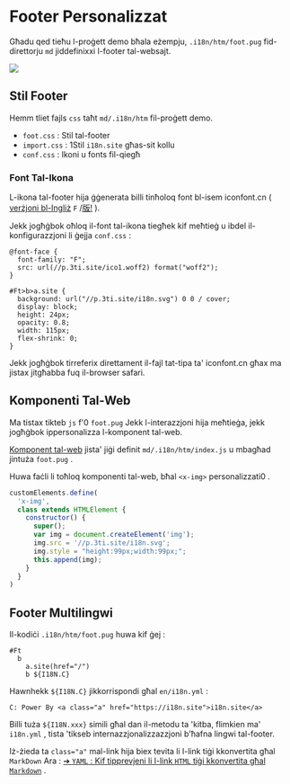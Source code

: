 # Footer Personalizzat

Għadu qed tieħu l-proġett demo bħala eżempju, `.i18n/htm/foot.pug` fid-direttorju `md` jiddefinixxi l-footer tal-websajt.

![](https://p.3ti.site/1721286077.avif)

## Stil Footer

Hemm tliet fajls `css` taħt `md/.i18n/htm` fil-proġett demo.

* `foot.css` : Stil tal-footer
* `import.css` : 1Stil `i18n.site` għas-sit kollu
* `conf.css` : Ikoni u fonts fil-qiegħ

### Font Tal-Ikona

L-ikona tal-footer hija ġġenerata billi tinħoloq font bl-isem iconfont.cn ( [verżjoni bl-Ingliż](https://www.iconfont.cn/?lang=en-us) `F` /[版!](https://www.iconfont.cn/?lang=zh) ).

Jekk jogħġbok oħloq il-font tal-ikona tiegħek kif meħtieġ u ibdel il-konfigurazzjoni li ġejja `conf.css` :

```
@font-face {
  font-family: "F";
  src: url(//p.3ti.site/ico1.woff2) format("woff2");
}

#Ft>b>a.site {
  background: url("//p.3ti.site/i18n.svg") 0 0 / cover;
  display: block;
  height: 24px;
  opacity: 0.8;
  width: 115px;
  flex-shrink: 0;
}
```

Jekk jogħġbok tirreferix direttament il-fajl tat-tipa ta' iconfont.cn għax ma jistax jitgħabba fuq il-browser safari.

## Komponenti Tal-Web

Ma tistax tikteb `js` f'0 `foot.pug` Jekk l-interazzjoni hija meħtieġa, jekk jogħġbok ippersonalizza l-komponent tal-web.

[Komponent tal-web](https://www.freecodecamp.org/news/build-your-first-web-component/) jista' jiġi definit `md/.i18n/htm/index.js` u mbagħad jintuża `foot.pug` .

Huwa faċli li toħloq komponenti tal-web, bħal `<x-img>` personalizzati0 .

```js
customElements.define(
  'x-img',
  class extends HTMLElement {
    constructor() {
      super();
      var img = document.createElement('img');
      img.src = '//p.3ti.site/i18n.svg';
      img.style = "height:99px;width:99px;";
      this.append(img);
    }
  }
)
```

## Footer Multilingwi

Il-kodiċi `.i18n/htm/foot.pug` huwa kif ġej :

```
#Ft
  b
    a.site(href="/")
    b ${I18N.C}
```

Hawnhekk `${I18N.C}` jikkorrispondi għal `en/i18n.yml` :

```
C: Power By <a class="a" href="https://i18n.site">i18n.site</a>
```

Billi tuża `${I18N.xxx}` simili għal dan il-metodu ta 'kitba, flimkien ma' `i18n.yml` , tista 'tikseb internazzjonalizzazzjoni b'ħafna lingwi tal-footer.

Iż-żieda ta `class="a"` mal-link hija biex tevita li l-link tiġi kkonvertita għal `MarkDown` Ara :
 [➔ `YAML` : Kif tipprevjeni li l-link `HTML` tiġi kkonvertita għal `Markdown`](/i18/qa#H2) .